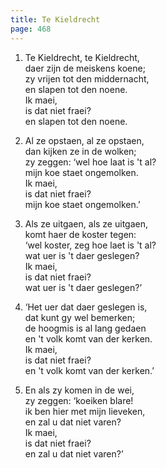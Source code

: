 ```yaml
---
title: Te Kieldrecht
page: 468
---  
```



1. Te Kieldrecht, te Kieldrecht,  
daer zijn de meiskens koene;  
zy vrijen tot den middernacht,  
en slapen tot den noene.  
Ik maei,  
is dat niet fraei?  
en slapen tot den noene.  


2. Al ze opstaen, al ze opstaen,  
dan kijken ze in de wolken;  
zy zeggen: ‘wel hoe laat is 't al?  
mijn koe staet ongemolken.  
Ik maei,  
is dat niet fraei?  
mijn koe staet ongemolken.’  


3. Als ze uitgaen, als ze uitgaen,  
komt haer de koster tegen:  
‘wel koster, zeg hoe laet is 't al?  
wat uer is 't daer geslegen?  
Ik maei,  
is dat niet fraei?  
wat uer is 't daer geslegen?’  


4. ‘Het uer dat daer geslegen is,  
dat kunt gy wel bemerken;  
de hoogmis is al lang gedaen  
en 't volk komt van der kerken.  
Ik maei,  
is dat niet fraei?  
en 't volk komt van der kerken.’  


5. En als zy komen in de wei,  
zy zeggen: ‘koeiken blare!  
ik ben hier met mijn lieveken,  
en zal u dat niet varen?  
Ik maei,  
is dat niet fraei?  
en zal u dat niet varen?’  